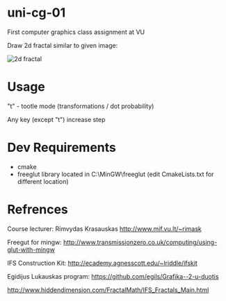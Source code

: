 uni-cg-01
=========

First computer graphics class assignment at VU

Draw 2d fractal similar to given image:

![2d fractal](http://uosis.mif.vu.lt/~rimask/old/fractals/53.png)

Usage
=========

"t" - tootle mode (transformations / dot probability)

Any key (except "t") increase step

Dev Requirements
=========

* cmake
* freeglut library located in C:\MinGW\freeglut (edit CmakeLists.txt for different location)

Refrences
=========

Course lecturer: Rimvydas Krasauskas http://www.mif.vu.lt/~rimask

Freegut for mingw: http://www.transmissionzero.co.uk/computing/using-glut-with-mingw

IFS Construction Kit: http://ecademy.agnesscott.edu/~lriddle/ifskit

Egidijus Lukauskas program: https://github.com/egils/Grafika--2-u-duotis

http://www.hiddendimension.com/FractalMath/IFS_Fractals_Main.html
